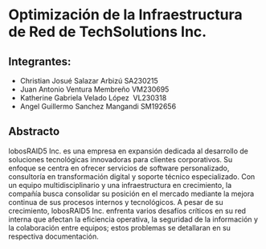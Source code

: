 # Optimización de la Infraestructura de Red de TechSolutions Inc.
## Integrantes:
- Christian Josué Salazar Arbizú SA230215
- Juan Antonio Ventura Membreño VM230695
- Katherine Gabriela Velado López  VL230318
- Angel Guillermo Sanchez Mangandi SM192656

## Abstracto
lobosRAID5 Inc. es una empresa en expansión dedicada al desarrollo de soluciones tecnológicas innovadoras para clientes corporativos. Su enfoque se centra en ofrecer servicios de software personalizado, consultoría en transformación digital y soporte técnico especializado. Con un equipo multidisciplinario y una infraestructura en crecimiento, la compañía busca consolidar su posición en el mercado mediante la mejora continua de sus procesos internos y tecnológicos.
A pesar de su crecimiento, lobosRAID5 Inc. enfrenta varios desafíos críticos en su red interna que afectan la eficiencia operativa, la seguridad de la información y la colaboración entre equipos; estos problemas se detallaran en su respectiva documentación.


